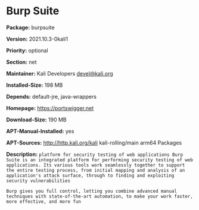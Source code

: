 # Burp Suite

__Package:__ burpsuite

__Version:__ 2021.10.3-0kali1

__Priority:__ optional

__Section:__ net

__Maintainer:__ Kali Developers <devel@kali.org>

__Installed-Size:__ 198 MB

__Depends:__ default-jre, java-wrappers

__Homepage:__ https://portswigger.net

__Download-Size:__ 190 MB

__APT-Manual-Installed:__ yes

__APT-Sources:__ http://http.kali.org/kali kali-rolling/main arm64 Packages

__Description:__ `platform for security testing of web applications
 Burp Suite is an integrated platform for performing security
 testing of web applications. Its various tools work seamlessly
 together to support the entire testing process, from initial
 mapping and analysis of an application's attack surface,
 through to finding and exploiting security vulnerabilities`

 `Burp gives you full control, letting you combine advanced
 manual techniques with state-of-the-art automation, to make
 your work faster, more effective, and more fun`
